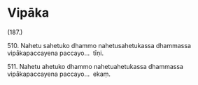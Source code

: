 # Vipāka

(187.)

510\. Nahetu sahetuko dhammo nahetusahetukassa dhammassa vipākapaccayena paccayo…  tīṇi.

511\. Nahetu ahetuko dhammo nahetuahetukassa dhammassa vipākapaccayena paccayo…  ekaṃ.
